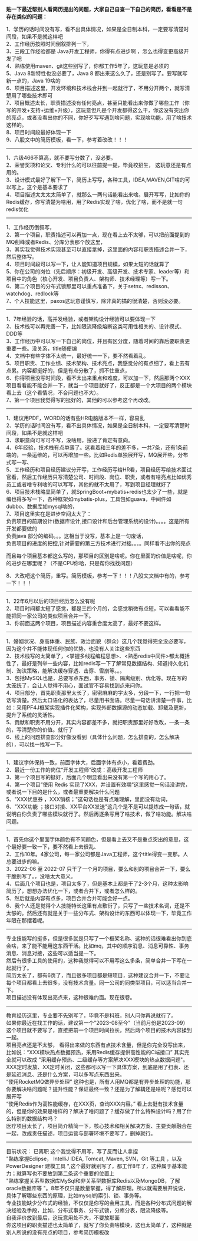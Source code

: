 

**贴一下最近帮别人看简历提出的问题，大家自己自查一下自己的简历，看看是不是存在类似的问题：**


1、学历的话时间没有写，看不出具体情况，如果是全日制本科，一定要写清楚时间段，如果不是就这样吧<br />2、工作经历按照时间倒叙排列一下，<br />3、三段工作经验都是 Java开发工程师，你得有点进步啊 ，怎么也得变更高级开发了吧<br />4、熟练使用maven、git这些别写了，你都工作5年了，这玩意是必须的<br />5、Java 8新特性也没必要了，Java 8 都出来这么久了，还是别写了。要写就写新一点的，Java 19啥的<br />6、项目描述这里，开发环境和技术栈合并到一起就行了，不用分开两个，就写清楚用了哪些技术即可<br />7、项目概述太长，职责描述没有任何亮点，甚至只能看出来你做了哪些工作（你写的开发+支持+运维+升级），这玩意但凡是个开发都得这么干，你这没有突出你的亮点，或者没看出你的不同，你好歹写写遇到啥问题，实现啥功能，用了啥技术这样的。<br />8、项目时间段最好体现一下<br />9、八股文中的简历模板，看一下，参考着改改！！！

---


1、六级466不算高，就不要写分数了，没必要。<br />2、荣誉奖项和论文、专利什么的可以往前提一提，毕竟校招生， 这玩意还是有点用的。<br />3、设计模式最好了解下一下，简历上写写，各种工具，IDEA,MAVEN,GIT啥的可以写上，这个是基本要求了<br />4、项目描述太太太太简单了，就那么一两句话能看出来啥。展开写写，比如你的Redis缓存，你写清楚为啥用，用了Redis实现了啥，优化了啥，而不是就一句redis优化

---


1、工作经历倒叙写，<br />2、第一个项目，职责描述可以再加一点，现在看上去不太够，可以把前面提到的MQ削峰或者Redis、分库分表那个放这里，<br />3、其实我觉得技术实现甚至可以直接拿掉，这里面的内容和职责描述合并一下，然后整体写。<br />4、项目时间段可以写一下，让人能知道项目规模，如果太短的话就算了<br />5、你在公司的岗位（先后顺序：初级开发、高级开发、技术专家、leader等）和项目中的角色（核心开发、项目负责人、架构师、技术经理等）写一下。<br />6、第二个项目的分布式锁那里可以重点准备下，关于setnx、redisson、watchdog、redlock等<br />7、个人技能这里，paxos这玩意谨慎写，除非真的搞的很清楚，否则没必要。

---


1、7年经验的话，高并发经验，或者架构设计经验可以要体现一下<br />2、技术栈可以再完善一下，比如限流降级熔断这类可用性相关的、设计模式、DDD等<br />3、工作经历中可以写一下自己的岗位，并且有区分度，随着时间的靠后要职责更重要一些。没关系，title随便编<br />4、文档中有些字体不太统一，最好统一一下，要不然看着乱。<br />5、项目职责、工作业绩、技术架构、技术亮点，我感觉分的有点细了，看上去有点累。内容都挺好的，但是有点分散了，抓不住重点，<br />6、你得项目没写时间段，看不太出来重点和难度，可以加一下，然后那两个XXX项目看看能不能合并一下，就当一个项目就好了，反正都是一个大项目的两个模块看上去（这个看情况，不合问题也不大）。<br />7、第一个项目我觉得写的挺好的，其他的可以参考这个再改改。


---


1、建议用PDF，WORD的话有些HR电脑版本不一样，容易乱<br />2、学历的话时间没有写，看不出具体情况，如果是全日制本科，一定要写清楚时间段，如果不是就这样吧<br />3、求职意向可写可不写，没啥用，投递了肯定有意向。<br />4、6年经验，技术栈有点单薄了。这看着和三年的差不多，一共7条，还有1条前端的，一条运维的，可以再增加一些。比如Redis单独展开写，MQ展开些，分布式写一写、<br />5、工作经历和项目经历建议分开写，工作经历写给HR看，项目经历写给技术面试官看，然后工作经历只写清楚公司、时间段、岗位、职责，或者有啥亮点比如优秀员工或者啥专利啥的可以写写，其他的就不太用了，写到项目经理就好了<br />6、项目技术栈略显简单了，就SpringBoot+mybatis+redis也太少了一些，就是编也得多写一下，各种框架如mybatis-plus，工具包如guava，中间件如dubbo、数据库如mysql啥的，<br />7、项目这里实在是进步空间太大了：<br />负责项目的前期设计(数据库设计,接口设计和后台管理系统的设计)。。。。这是所有开发都要做的<br />负责java 部分的编码。。。这相当于没写，基本上是一句废话，<br />负责项目的进度的把控,针对需要的第三方技术进行对接。。。。同样看不出你的亮点

而且每个项目基本都这么写的，那项目的区别是啥呢。你在里面的价值是啥呢，你的进步在哪里呢？（不是CPU你哈，只是帮你找找问题）

8、大改吧这个简历，重写。简历模板，参考一下！！！八股文文档中有的，参考一下！！！ 


---


1、22年6月以后的项目经历怎么没有呢<br />2、项目时间都太短了感觉，都是三四个月的，会感觉稍微有点短，可以看看能不能把同一家公司的类似项目合并一下。<br />3、你前面这两个项目，项目描述内容重合度太高了，最好不要这样。


---


1、婚姻状况、身高体重、民族、政治面貌（群众）这几个我觉得完全没必要写，因为这个并不能体现任何你的优势。也没有人关注这些东西<br />2、技术栈写的太简单了，<掌握多线程编程思想>、<熟悉redis中间件>都太概括性了，最好是列举一些内容，比如redis写一下了解常见数据结构、知道持久化机制、淘汰策略，能解决缓存穿透、击穿、雪崩等。。。<br />3、包括MySQL也是，总要写点东西，事务、锁、隔离级别、优化等。现在写的太笼统了，会让人觉得不用心，面试官不容易找到点来问你。<br />4、项目部分，首先职责那里太长了，密密麻麻的字太多，分段一下，一行把一句话写清楚。然后太口语化的表达了，尽量用书面语。尽量一句话讲清楚一件事，比如：采用PF4J框架实现插件化架构，实现外部数据源的动态加载、卸载及更新，提升了系统的灵活性。<br />5、贡献和职责不用分开，其实内容都差不多，就把职责那里好好改改，一条一条的，写清楚你的价值。就行了<br />6、线上的问题排查部分好像没看到（具体什么问题，怎么排查的，怎么解决的），可以找一找写一下。


---


1、建议字体保持一致，前面字体大，后面字体有点小，看着费劲。<br />2、最近一份工作的岗位“开发工程师”改成：高级开发工程师<br />3、第一个项目写的挺好，后面几个明显看出来没有第一个写的用心了。<br />4、第一个项目“使用 Redis 实现了XXX，并设置有效期“这里感觉一句话没讲完，或者说一下目的是什么，或者最重要解决什么问题<br />5、"XXX优惠券 ，XXX销核；"这句话也是有点难理解，里面没有动词，<br />6、"XXX功能 ；接口对接、XX平台XX发送"这几个是不是可以提炼成一句话，就说明白你负责了哪些模块就行了。然后再逐条写用了啥技术，做了啥功能。解决啥问题。

---


1、首先你这个里面字体颜色有不同颜色，但是看上去又不是重点突出的意思，这个最好要一致一下，要不然看上去很乱、<br />2、工作10年。4家公司，每一家公司都是Java工程师，这个title得变一变那。人总要进步的嘛。<br />3、2022-06 至 2022-07 只干了一个月的项目，要么和别的项目合并一下，要么干脆别写了。，没啥太大意义。<br />4、后面几个项目也是，项目太多了，但是基本上都是干了2-3个月，这种太影响简历了，想想办法优化一下，或者合并下，或者怎么样的。<br />5、然后就是内容有点多，项目合并合并可能会好一点。<br />6、我个人还是觉得个人技能特长这里有点敷衍了，只写了一些技术名词，还是不太够的。然后还有就是关于一些分布式、架构设计的东西可以体现一下，毕竟工作年限在那摆着呢。


---


专业技能写的挺多，但是很多就是只写了一个框架名称、这种的话很难看出你到底会啥，来了能不能用这东西干活。比如mq，其中的顺序消息、消息可靠性、事务消息、消息对接，这些可以适当提一下。<br />然后有很多工具的使用的，这种我觉得可以不用写这么多条，简单合并一下写在一起就行了。<br />简历太长了，都有6页了，而且很多项目都是短项目，这种建议合并一下，不要让每个项目都看上去很多，没有技术含量。同一公司的同类型项目，可以适当合并一下。<br />项目描述没有体现出亮点来，这种很难约面。现在很卷。


---


教育经历这里，专业要不先别写了，毕竟不是科班，别人问你再说就行了。<br />如果你最近在找工作的话，建议第一个"2023-08至今"（当前月份是2023-09）这个项目就不要写了，直接把前一个项目时间拉长，然后两个项目的技术内容揉到一起。<br />项目亮点还是不太够， 看得出来做的东西有点技术含量，但是你完全没写出来，比如说：“XXX模块热点数据预热，采用Redis缓存提供高性能的C端接口”  其实完全就可以改成 "采用缓存预热、二级缓存等方案解决XXX模块的热点数据问题"。<br />XXX定时发放、XX定时关闭，这些都可以写一下具体方案，到底是用了扫表、还是延迟消息、还是什么方案，可以多写点东西出来。<br />“使用RocketMQ做异步处理” 这种也是，所有人用MQ都是有异步处理的功能，那你要解决啥问题呢？提升性能？保证最终一致？还是为了解耦还是啥呢？感觉可以展开写<br />“使用Redis作为高性能缓存，在XXX页，查询XXX内容。”  看上去挺有技术含量的，但是你的效果是啥样的？解决了啥问题了？缓存做了什么特殊设计吗？用了什么特别的数据结构吗？<br />医疗项目太长了，项目简介精简一下，核心技术和相关解决方案、主要贡献融合在一起，改成责任描述，项目运营与部署环境不要写了，删掉就行。


---

目前状况：  已离职   这个我觉得不用写，写了反而让人拿捏<br />"熟练掌握Eclipse， IntelliJ IDEA, Tomcat, Maven, SVN，Git 等工具 ，以及PowerDesigner 建模工具   ",这个最好就别写了，都工作8年了，这种属于基本能力；就算写也不要放到第二条这个重要的位置上<br />"熟练掌握关系型数据库MySql和非关系型数据库Redis以及MongoDB，了解oracle数据库等 "。8年不仅只是数量掌握，得了解原理。所以就需要展开说说，具体了解哪些东西的原理，比如mysql的索引、锁、事务等。<br />专业技能缺少分布式的经验，不仅仅是你写的会用工具，而是各种分布式问题的解决经验及手段，比如，分布式事务、分布式锁，分库分表，限流降级等。<br />自我评价放到最后，这玩意用处不大，不要放那面<br />你这项目的职责描述也太简单了，就写了你负责啥模块，这也太简单了，这种就是别人所说的没有亮点的项目，参考简历模板改
